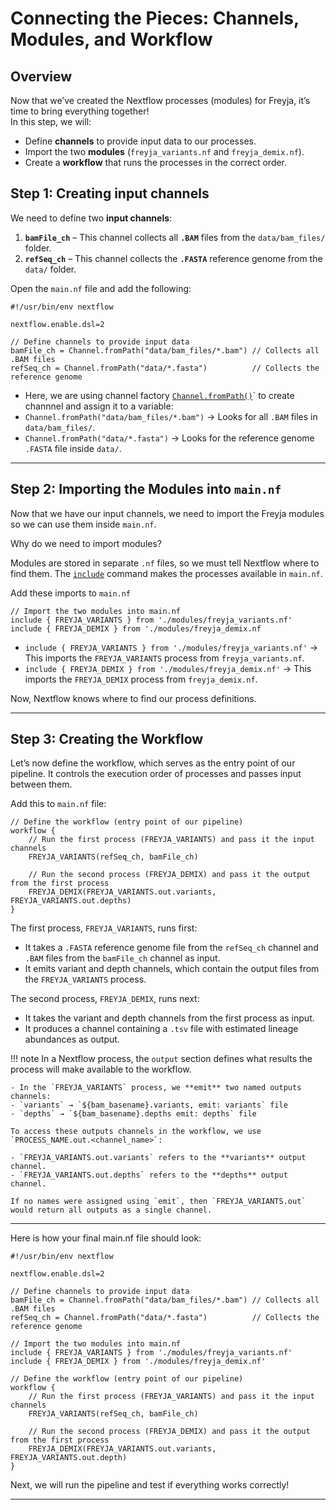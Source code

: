 # **Connecting the Pieces: Channels, Modules, and Workflow**

## **Overview**
Now that we’ve created the Nextflow processes (modules) for Freyja, it’s time to bring everything together!  
In this step, we will:  

- Define **channels** to provide input data to our processes.  
- Import the two **modules** (`freyja_variants.nf` and `freyja_demix.nf`).  
- Create a **workflow** that runs the processes in the correct order.  

## **Step 1: Creating input channels**

We need to define two **input channels**:  
1. **`bamFile_ch`** – This channel collects all **`.BAM`** files from the `data/bam_files/` folder.  
2. **`refSeq_ch`** – This channel collects the **`.FASTA`** reference genome from the `data/` folder.  

Open the `main.nf` file and add the following:

```nextflow
#!/usr/bin/env nextflow

nextflow.enable.dsl=2

// Define channels to provide input data
bamFile_ch = Channel.fromPath("data/bam_files/*.bam") // Collects all .BAM files
refSeq_ch = Channel.fromPath("data/*.fasta")          // Collects the reference genome
```

- Here, we are using channel factory [`Channel.fromPath()`](https://www.nextflow.io/docs/latest/channel.html#channel-factories)` to create channnel and assign it to a variable:
- `Channel.fromPath("data/bam_files/*.bam")` → Looks for all `.BAM` files in `data/bam_files/`.
- `Channel.fromPath("data/*.fasta")` → Looks for the reference genome `.FASTA` file inside `data/`.

---

## **Step 2: Importing the Modules into `main.nf`**
Now that we have our input channels, we need to import the Freyja modules so we can use them inside `main.nf`.

Why do we need to import modules?

Modules are stored in separate `.nf` files, so we must tell Nextflow where to find them.
The [`include`](https://www.nextflow.io/docs/latest/reference/syntax.html#include) command makes the processes available in `main.nf`.

Add these imports to `main.nf`

```nextflow
// Import the two modules into main.nf
include { FREYJA_VARIANTS } from './modules/freyja_variants.nf'
include { FREYJA_DEMIX } from './modules/freyja_demix.nf
```

- `include { FREYJA_VARIANTS } from './modules/freyja_variants.nf'` → This imports the `FREYJA_VARIANTS` process from `freyja_variants.nf`.
- `include { FREYJA_DEMIX } from './modules/freyja_demix.nf'` → This imports the `FREYJA_DEMIX` process from `freyja_demix.nf`.

Now, Nextflow knows where to find our process definitions.

---

## **Step 3: Creating the Workflow**

Let’s now define the workflow, which serves as the entry point of our pipeline. It controls the execution order of processes and passes input between them.

Add this to `main.nf` file:

```nextflow
// Define the workflow (entry point of our pipeline)
workflow {
    // Run the first process (FREYJA_VARIANTS) and pass it the input channels
    FREYJA_VARIANTS(refSeq_ch, bamFile_ch)

    // Run the second process (FREYJA_DEMIX) and pass it the output from the first process
    FREYJA_DEMIX(FREYJA_VARIANTS.out.variants, FREYJA_VARIANTS.out.depths)
}
```

The first process, `FREYJA_VARIANTS`, runs first:

- It takes a `.FASTA` reference genome file from the `refSeq_ch` channel and `.BAM` files from the `bamFile_ch` channel as input.
- It emits variant and depth channels, which contain the output files from the `FREYJA_VARIANTS` process.

The second process, `FREYJA_DEMIX`, runs next:

- It takes the variant and depth channels from the first process as input.
- It produces a channel containing a `.tsv` file with estimated lineage abundances as output.

  
!!! note
    In a Nextflow process, the `output` section defines what results the process will make available to the workflow.

    - In the `FREYJA_VARIANTS` process, we **emit** two named outputs channels:  
    - `variants` → `${bam_basename}.variants, emit: variants` file  
    - `depths` → `${bam_basename}.depths emit: depths` file  

    To access these outputs channels in the workflow, we use `PROCESS_NAME.out.<channel_name>`:

    - `FREYJA_VARIANTS.out.variants` refers to the **variants** output channel.  
    - `FREYJA_VARIANTS.out.depths` refers to the **depths** output channel.  

    If no names were assigned using `emit`, then `FREYJA_VARIANTS.out` would return all outputs as a single channel.  

---

Here is how your final main.nf file should look:

```nextflow
#!/usr/bin/env nextflow

nextflow.enable.dsl=2

// Define channels to provide input data
bamFile_ch = Channel.fromPath("data/bam_files/*.bam") // Collects all .BAM files
refSeq_ch = Channel.fromPath("data/*.fasta")          // Collects the reference genome

// Import the two modules into main.nf
include { FREYJA_VARIANTS } from './modules/freyja_variants.nf'
include { FREYJA_DEMIX } from './modules/freyja_demix.nf'

// Define the workflow (entry point of our pipeline)
workflow {
    // Run the first process (FREYJA_VARIANTS) and pass it the input channels
    FREYJA_VARIANTS(refSeq_ch, bamFile_ch)

    // Run the second process (FREYJA_DEMIX) and pass it the output from the first process
    FREYJA_DEMIX(FREYJA_VARIANTS.out.variants, FREYJA_VARIANTS.out.depth)
}
```

Next, we will run the pipeline and test if everything works correctly!

---